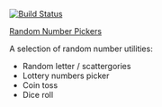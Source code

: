 [![Build Status](https://travis-ci.org/dontexpectanythingsensible/random-utils.svg?branch=master)](https://travis-ci.org/dontexpectanythingsensible/random-utils)

[Random Number Pickers](https://www.randomnumberpickers.co.uk)

A selection of random number utilities:

- Random letter / scattergories
- Lottery numbers picker
- Coin toss
- Dice roll
